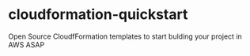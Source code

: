 # cloudformation-quickstart

Open Source CloudfFormation templates to start bulding your project in AWS ASAP



